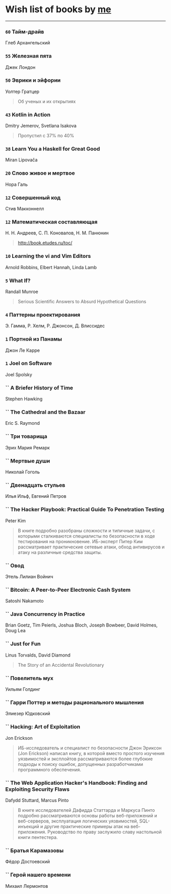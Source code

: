 # Wish list of books by [me](http://www.knigopis.com/#/user/books?u=381417697-yandex)
---

### `60` Тайм-драйв
Глеб Архангельский

### `55` Железная пята
Джек Лондон

### `50` Эврики и эйфории
Уолтер Гратцер
> Об ученых и их открытиях

### `43` Kotlin in Action
Dmitry Jemerov, Svetlana Isakova
> Пропустил с 37% по 40%

### `38` Learn You a Haskell for Great Good
Miran Lipovača

### `20` Слово живое и мертвое
Нора Галь

### `12` Совершенный код
Стив Макконнелл

### `12` Математическая составляющая
Н. Н. Андреев, С. П. Коновалов, Н. М. Панюнин
> http://book.etudes.ru/toc/

### `10` Learning the vi and Vim Editors
Arnold Robbins, Elbert Hannah, Linda Lamb

### `5` What If?
Randall Munroe
> Serious Scientific Answers to Absurd Hypothetical Questions

### `4` Паттерны проектирования
Э. Гамма, Р. Хелм, Р. Джонсон, Д. Влиссидес

### `1` Портной из Панамы
Джон Ле Карре

### `1` Joel on Software
Joel Spolsky

### `` A Briefer History of Time
Stephen Hawking

### `` The Cathedral and the Bazaar
Eric S. Raymond

### `` Три товарища
Эрих Мария Ремарк

### `` Мертвые души
Николай Гоголь

### `` Двенадцать стульев
Илья Ильф, Евгений Петров

### `` The Hacker Playbook: Practical Guide To Penetration Testing
Peter Kim
> В книге подробно разобраны сложности и типичные задачи, с которыми сталкиваются специалисты по безопасности в ходе тестирования на проникновение. ИБ-эксперт Питер Ким рассматривает практические сетевые атаки, обход антивирусов и атаку на различные средства защиты.

### `` Овод
Этель Лилиан Войнич

### `` Bitcoin: A Peer-to-Peer Electronic Cash System
Satoshi Nakamoto

### `` Java Concurrency in Practice
Brian Goetz,‎ Tim Peierls,‎ Joshua Bloch,‎ Joseph Bowbeer,‎ David Holmes,‎ Doug Lea

### `` Just for Fun
Linus Torvalds, David Diamond
> The Story of an Accidental Revolutionary

### `` Повелитель мух
Уильям Голдинг

### `` Гарри Поттер и методы рационального мышления
Элиезер Юдковский

### `` Hacking: Art of Exploitation
Jon Erickson
> ИБ-исследователь и специалист по безопасности Джон Эриксон (Jon Erickson) написал книгу, в которой вместо простого изучения уязвимостей и эксплойтов рассматриваются более глубокие подходы к поиску ошибок, допущенных разработчиками программного обеспечения.

### `` The Web Application Hacker's Handbook: Finding and Exploiting Security Flaws
Dafydd Stuttard, Marcus Pinto
> В книге исследователей Дафидда Статтарда и Маркуса Пинто подробно рассматриваются основы работы веб-приложений и веб-серверов, эксплуатация логических уязвимостей, SQL-инъекций и другие практические примеры атак на веб-приложения. Руководство по праву заслужило славу настольной книги пентестера.

### `` Братья Карамазовы
Фёдор Достоевский

### `` Герой нашего времени
Михаил Лермонтов

